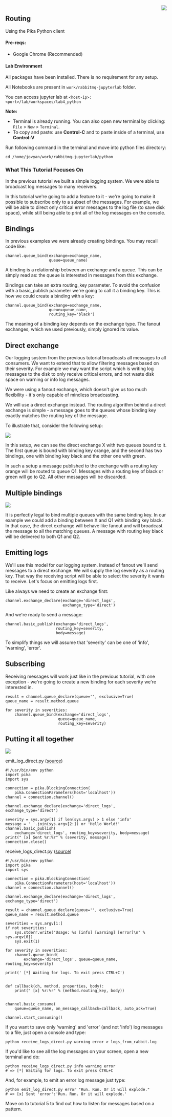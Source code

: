 <img align="right" src="./logo-small.png">


Routing
-------

Using the Pika Python client

#### Pre-reqs:
- Google Chrome (Recommended)

#### Lab Environment
All packages have been installed. There is no requirement for any setup.

All Notebooks are present in `work/rabbitmq-jupyterlab` folder.

You can access jupyter lab at `<host-ip>:<port>/lab/workspaces/lab4_python`

**Note:** 
- Terminal is already running. You can also open new terminal by clicking:
`File` > `New` > `Terminal`.
- To copy and paste: use **Control-C** and to paste inside of a terminal, use **Control-V**

Run following command in the terminal and move into python files directory:

`cd /home/jovyan/work/rabbitmq-jupyterlab/python`

### What This Tutorial Focuses On

In the previous tutorial
we built a simple logging system. We were able to broadcast log messages
to many receivers.

In this tutorial we're going to add a feature to it - we're going to
make it possible to subscribe only to a subset of the messages. For
example, we will be able to direct only critical error messages to the
log file (to save disk space), while still being able to print all of
the log messages on the console.

Bindings
--------

In previous examples we were already creating bindings. You may recall
code like:

``` {.lang-python .hljs}
channel.queue_bind(exchange=exchange_name,
                   queue=queue_name)
```

A binding is a relationship between an exchange and a queue. This can be
simply read as: the queue is interested in messages from this exchange.

Bindings can take an extra routing\_key parameter. To avoid the
confusion with a basic\_publish parameter we're going to call it a
binding key. This is how we could create a binding with a key:

``` {.lang-python .hljs}
channel.queue_bind(exchange=exchange_name,
                   queue=queue_name,
                   routing_key='black')
```

The meaning of a binding key depends on the exchange type. The fanout
exchanges, which we used previously, simply ignored its value.

Direct exchange
---------------

Our logging system from the previous tutorial broadcasts all messages to
all consumers. We want to extend that to allow filtering messages based
on their severity. For example we may want the script which is writing
log messages to the disk to only receive critical errors, and not waste
disk space on warning or info log messages.

We were using a fanout exchange, which doesn't give us too much
flexibility - it's only capable of mindless broadcasting.

We will use a direct exchange instead. The routing algorithm behind a
direct exchange is simple - a message goes to the queues whose binding
key exactly matches the routing key of the message.

To illustrate that, consider the following setup:

![](https://raw.githubusercontent.com/fenago/rabbitmq-jupyterlab/master/images//direct-exchange.webp)

In this setup, we can see the direct exchange X with two queues bound to
it. The first queue is bound with binding key orange, and the second has
two bindings, one with binding key black and the other one with green.

In such a setup a message published to the exchange with a routing key
orange will be routed to queue Q1. Messages with a routing key of black
or green will go to Q2. All other messages will be discarded.

Multiple bindings
-----------------

![](https://raw.githubusercontent.com/fenago/rabbitmq-jupyterlab/master/images//direct-exchange-multiple.webp)

It is perfectly legal to bind multiple queues with the same binding key.
In our example we could add a binding between X and Q1 with binding key
black. In that case, the direct exchange will behave like fanout and
will broadcast the message to all the matching queues. A message with
routing key black will be delivered to both Q1 and Q2.

Emitting logs
-------------

We'll use this model for our logging system. Instead of fanout we'll
send messages to a direct exchange. We will supply the log severity as a
routing key. That way the receiving script will be able to select the
severity it wants to receive. Let's focus on emitting logs first.

Like always we need to create an exchange first:

``` {.lang-python .hljs}
channel.exchange_declare(exchange='direct_logs',
                         exchange_type='direct')
```

And we're ready to send a message:

``` {.lang-python .hljs}
channel.basic_publish(exchange='direct_logs',
                      routing_key=severity,
                      body=message)
```

To simplify things we will assume that 'severity' can be one of 'info',
'warning', 'error'.

Subscribing
-----------

Receiving messages will work just like in the previous tutorial, with
one exception - we're going to create a new binding for each severity
we're interested in.

``` {.lang-python .hljs}
result = channel.queue_declare(queue='', exclusive=True)
queue_name = result.method.queue

for severity in severities:
    channel.queue_bind(exchange='direct_logs',
                       queue=queue_name,
                       routing_key=severity)
```

Putting it all together
-----------------------

![](https://raw.githubusercontent.com/fenago/rabbitmq-jupyterlab/master/images//python-four.png)

emit\_log\_direct.py
([source](https://github.com/fenago/rabbitmq-jupyterlab/blob/master/python/emit_log_direct.py))

``` {.lang-python .hljs}
#!/usr/bin/env python
import pika
import sys

connection = pika.BlockingConnection(
    pika.ConnectionParameters(host='localhost'))
channel = connection.channel()

channel.exchange_declare(exchange='direct_logs', exchange_type='direct')

severity = sys.argv[1] if len(sys.argv) > 1 else 'info'
message = ' '.join(sys.argv[2:]) or 'Hello World!'
channel.basic_publish(
    exchange='direct_logs', routing_key=severity, body=message)
print(" [x] Sent %r:%r" % (severity, message))
connection.close()
```

receive\_logs\_direct.py
([source](https://github.com/fenago/rabbitmq-jupyterlab/blob/master/python/receive_logs_direct.py))

``` {.lang-python .hljs}
#!/usr/bin/env python
import pika
import sys

connection = pika.BlockingConnection(
    pika.ConnectionParameters(host='localhost'))
channel = connection.channel()

channel.exchange_declare(exchange='direct_logs', exchange_type='direct')

result = channel.queue_declare(queue='', exclusive=True)
queue_name = result.method.queue

severities = sys.argv[1:]
if not severities:
    sys.stderr.write("Usage: %s [info] [warning] [error]\n" % sys.argv[0])
    sys.exit(1)

for severity in severities:
    channel.queue_bind(
        exchange='direct_logs', queue=queue_name, routing_key=severity)

print(' [*] Waiting for logs. To exit press CTRL+C')


def callback(ch, method, properties, body):
    print(" [x] %r:%r" % (method.routing_key, body))


channel.basic_consume(
    queue=queue_name, on_message_callback=callback, auto_ack=True)

channel.start_consuming()
```

If you want to save only 'warning' and 'error' (and not 'info') log
messages to a file, just open a console and type:

``` {.lang-bash .hljs}
python receive_logs_direct.py warning error > logs_from_rabbit.log
```

If you'd like to see all the log messages on your screen, open a new
terminal and do:

``` {.lang-bash .hljs}
python receive_logs_direct.py info warning error
# => [*] Waiting for logs. To exit press CTRL+C
```

And, for example, to emit an error log message just type:

``` {.lang-bash .hljs}
python emit_log_direct.py error "Run. Run. Or it will explode."
# => [x] Sent 'error':'Run. Run. Or it will explode.'
```

Move on to tutorial 5 to find out how to listen for messages based on a pattern.
